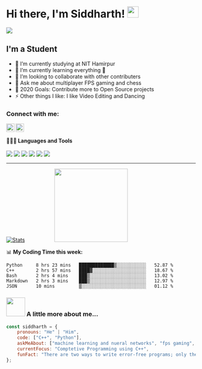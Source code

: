 # Hi there, I'm Siddharth! <img src="https://raw.githubusercontent.com/MartinHeinz/MartinHeinz/master/wave.gif" width="30px">

![](https://camo.githubusercontent.com/992babdffd8c74a1502de375fbdf7e4d54773242/68747470733a2f2f6d656469612e67697068792e636f6d2f6d656469612f53576f536b4e36447854737a71494b4571762f67697068792e676966)

## I'm a Student

- 🔭 I’m currently studying at NIT Hamirpur
- 🌱 I’m currently learning everything 🤣
- 👯 I’m looking to collaborate with other contributers
- 💬 Ask me about multiplayer FPS gaming and chess 
- 🥅 2020 Goals: Contribute more to Open Source projects
- ⚡ Other things I like: I like Video Editing and Dancing

### Connect with me:
[<img align="left" alt="Siddharthm10 | LinkedIn" width="22px" src="https://cdn.jsdelivr.net/npm/simple-icons@v3/icons/linkedin.svg" />](https://www.linkedin.com/in/siddharthmehtaid)
[<img align="left" alt="Siddharth_m10 | Instagram" width="22px" src="https://cdn.jsdelivr.net/npm/simple-icons@v3/icons/instagram.svg" />](https://www.instagram.com/siddharth_m10/)


</br>

#### 👨🏻‍💻 Languages and Tools <br />
![](https://img.shields.io/badge/OS-Linux-informational?style=flat&logo=linux&logoColor=white&color=F34108)
![](https://img.shields.io/badge/Code-Python-informational?style=flat&logo=Python&logoColor=white&color=F34108)
![](https://img.shields.io/badge/Code-C++-informational?style=flat&logo=Cplusplus&logoColor=white&color=F34108)
![](https://img.shields.io/badge/Editor-VsCode-informational?style=flat&logo=window&logoColor=white&color=F34108)
![](https://img.shields.io/badge/Tools-Docker-informational?style=flat&logo=docker&logoColor=white&color=F34108)
![](https://img.shields.io/badge/Framework-TensorFlow-informational?style=flat&logo=tensorflow&logoColor=white&color=F34108)



---

[![Stats](https://github-readme-stats.vercel.app/api?username=Siddharthm10&show_icons=true&theme=radical)](https://github-readme-stats.vercel.app/api?username=Siddharthm10&show_icons=true&theme=radical)&nbsp; &nbsp; &nbsp; &nbsp; &nbsp; &nbsp; &nbsp; &nbsp; &nbsp; &nbsp; 
<img src="https://github.com/sciencepal/sciencepal/blob/master/assets/saved.gif" width="195">

📊 **My Coding Time this week:**
<!--START_SECTION:waka-->
```text
Python     8 hrs 23 mins   █████████████▒░░░░░░░░░░░   52.87 % 
C++        2 hrs 57 mins   ████▓░░░░░░░░░░░░░░░░░░░░   18.67 % 
Bash       2 hrs 4 mins    ███▒░░░░░░░░░░░░░░░░░░░░░   13.02 % 
Markdown   2 hrs 3 mins    ███▒░░░░░░░░░░░░░░░░░░░░░   12.97 % 
JSON       10 mins         ▒░░░░░░░░░░░░░░░░░░░░░░░░   01.12 % 
```
<!--END_SECTION:waka-->
 
 
 
 
 ### <img src="https://media.giphy.com/media/VgCDAzcKvsR6OM0uWg/giphy.gif" width="50"> A little more about me...  

```javascript
const siddharth = {
    pronouns: "He" | "Him",
    code: ["C++", "Python"],
    askMeAbout: ["machine learning and nueral networks", "fps gaming", "photography"],
    currentFocus: "Comptetive Programming using C++",
    funFact: "There are two ways to write error-free programs; only the third one works"
};
```

